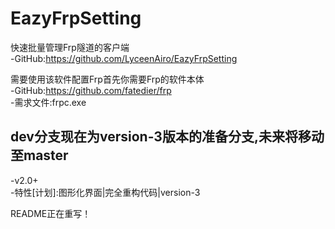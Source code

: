 # EazyFrpSetting
快速批量管理Frp隧道的客户端  
-GitHub:https://github.com/LyceenAiro/EazyFrpSetting
  
需要使用该软件配置Frp首先你需要Frp的软件本体  
-GitHub:https://github.com/fatedier/frp  
-需求文件:frpc.exe  
## dev分支现在为version-3版本的准备分支,未来将移动至master
-v2.0+  
-特性[计划]:图形化界面|完全重构代码|version-3  
  
  
README正在重写！